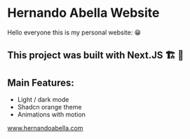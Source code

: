 # Hernando Abella Website
Hello everyone this is my personal website: 😁  

## This project was built with Next.JS 🏗️ 🚧 

## Main Features:
- Light / dark mode
- Shadcn orange theme
- Animations with motion 

www.hernandoabella.com